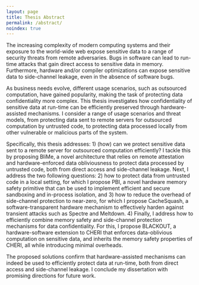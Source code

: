 ```yaml
---
layout: page
title: Thesis Abstract
permalink: /abstract/
noindex: true
---
```




The increasing complexity of modern computing systems and their exposure to the world-wide web expose sensitive data to a range of security threats from remote adversaries. Bugs in software can lead to run-time attacks that gain direct access to sensitive data in memory. Furthermore, hardware and/or compiler optimizations can expose sensitive data to side-channel leakage, even in the absence of software bugs.

As business needs evolve, different usage scenarios, such as outsourced computation, have gained popularity, making the task of protecting data confidentiality more complex. This thesis investigates how confidentiality of sensitive data at run-time can be efficiently preserved through hardware-assisted mechanisms. I consider a range of usage scenarios and threat models, from protecting data sent to remote servers for outsourced computation by untrusted code, to protecting data processed locally from other vulnerable or malicious parts of the system.

Specifically, this thesis addresses: 1) (how) can we protect sensitive data sent to a remote server for outsourced computation efficiently? I tackle this by proposing BliMe, a novel architecture that relies on remote attestation and hardware-enforced data obliviousness to protect data processed by untrusted code, both from direct access and side-channel leakage. Next, I address the two following questions: 2) how to protect data from untrusted code in a local setting, for which I propose PBI, a novel hardware memory safety primitive that can be used to implement efficient and secure sandboxing and in-process isolation, and 3) how to reduce the overhead of side-channel protection to near-zero, for which I propose CacheSquash, a software-transparent hardware mechanism to effectively harden against transient attacks such as Spectre and Meltdown. 4) Finally, I address how to efficiently combine memory safety and side-channel protection mechanisms for data confidentiality. For this, I propose BLACKOUT, a hardware-software extension to CHERI that enforces data-oblivious computation on sensitive data, and inherits the memory safety properties of CHERI, all while introducing minimal overheads.

The proposed solutions confirm that hardware-assisted mechanisms can indeed be used to efficiently protect data at run-time, both from direct access and side-channel leakage. I conclude my dissertation with promising directions for future work.